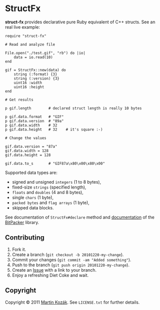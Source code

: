 StructFx
========

**struct-fx** provides declarative pure Ruby equivalent of C++ structs.
See an real live example:

    require "struct-fx"

    # Read and analyze file
    
    File.open("./test.gif", "rb") do |io|
        data = io.read(10)
    end

    gif = StructFx::new(data) do
        string (:format) {3}
        string (:version) {3}
        uint16 :width
        uint16 :height
    end
    
    # Get results
    
    p gif.length        # declared struct length is really 10 bytes
    
    p gif.data.format   # "GIF"
    p gif.data.version  # "89a"
    p gif.data.width    # 32
    p gif.data.height   # 32    # it's square :-)
    
    # Change the values
    
    gif.data.version = "87a"
    gif.data.width = 128
    gif.data.height = 128
    
    gif.data.to_s       # "GIF87a\x80\x00\x80\x00"
    
Supported data types are:
    
 * signed and unsigned `integers` (1 to 8 bytes),
 * fixed-size `strings` (specified length),
 * `floats` and `doubles` (4 and 8 bytes),
 * single `chars` (1 byte),
 * `packed bytes` and `flag arrays` (1 byte),
 * skipped data blocks.
 
See documentation of `StructFx#declare` method and [documentation][2]
of the [BitPacker][1] library.

Contributing
------------

1. Fork it.
2. Create a branch (`git checkout -b 20101220-my-change`).
3. Commit your changes (`git commit -am "Added something"`).
4. Push to the branch (`git push origin 20101220-my-change`).
5. Create an [Issue][3] with a link to your branch.
6. Enjoy a refreshing Diet Coke and wait.

Copyright
---------

Copyright &copy; 2011 [Martin Kozák][4]. See `LICENSE.txt` for
further details.

[1]: http://github.com/martinkozak/bit-packer
[2]: http://rubydoc.info/gems/bit-packer/0.1.0/frames
[3]: http://github.com/martinkozak/struct-fx/issues
[4]: http://www.martinkozak.net/
